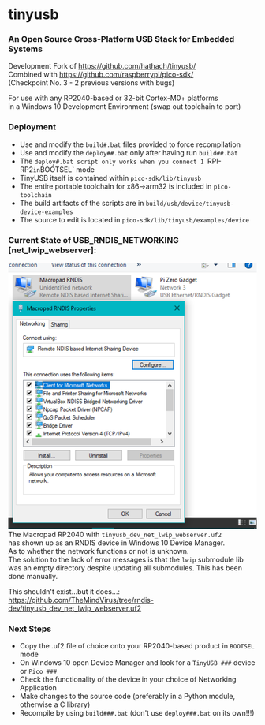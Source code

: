 # tinyusb
### An Open Source Cross-Platform USB Stack for Embedded Systems

Development Fork of https://github.com/hathach/tinyusb/ \
Combined with https://github.com/raspberrypi/pico-sdk/ \
(Checkpoint No. 3 - 2 previous versions with bugs)

For use with any RP2040-based or 32-bit Cortex-M0+ platforms \
in a Windows 10 Development Environment (swap out toolchain to port)

### Deployment
* Use and modify the `build#.bat` files provided to force recompilation
* Use and modify the `deploy##.bat` only after having run `build##.bat`
* The `deploy#.bat script only works when you connect 1 `RPI-RP2` in `BOOTSEL` mode
* TinyUSB itself is contained within `pico-sdk/lib/tinyusb`
* The entire portable toolchain for x86->arm32 is included in `pico-toolchain`
* The build artifacts of the scripts are in `build/usb/device/tinyusb-device-examples`
* The source to edit is located in `pico-sdk/lib/tinyusb/examples/device`

### Current State of USB_RNDIS_NETWORKING [net_lwip_webserver]:
![rndis](https://github.com/TheMindVirus/tinyusb/blob/rndis-dev/rndis.png)
The Macropad RP2040 with `tinyusb_dev_net_lwip_webserver.uf2` \
has shown up as an RNDIS device in Windows 10 Device Manager. \
As to whether the network functions or not is unknown. \
The solution to the lack of error messages is that the `lwip` submodule lib \
was an empty directory despite updating all submodules. This has been done manually.

This shouldn't exist...but it does...: \
https://github.com/TheMindVirus/tree/rndis-dev/tinyusb_dev_net_lwip_webserver.uf2

### Next Steps
* Copy the .uf2 file of choice onto your RP2040-based product in `BOOTSEL` mode
* On Windows 10 open Device Manager and look for a `TinyUSB ###` device or `Pico ###`
* Check the functionality of the device in your choice of Networking Application
* Make changes to the source code (preferably in a Python module, otherwise a C library)
* Recompile by using `build###.bat` (don't use `deploy###.bat` on its own!!!)
